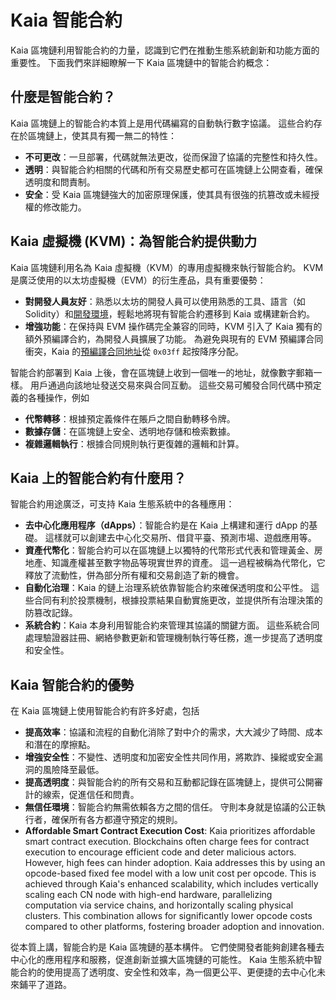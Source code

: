 # Kaia 智能合約

Kaia 區塊鏈利用智能合約的力量，認識到它們在推動生態系統創新和功能方面的重要性。 下面我們來詳細瞭解一下 Kaia 區塊鏈中的智能合約概念：

## 什麼是智能合約？ <a id="what-are-smart-contracts"></a>

Kaia 區塊鏈上的智能合約本質上是用代碼編寫的自動執行數字協議。 這些合約存在於區塊鏈上，使其具有獨一無二的特性：

- **不可更改**：一旦部署，代碼就無法更改，從而保證了協議的完整性和持久性。
- **透明**：與智能合約相關的代碼和所有交易歷史都可在區塊鏈上公開查看，確保透明度和問責制。
- **安全**：受 Kaia 區塊鏈強大的加密原理保護，使其具有很強的抗篡改或未經授權的修改能力。

## Kaia 虛擬機 (KVM)：為智能合約提供動力<a id="kaia-virtual-machine-powering-smart-contracts"></a>

Kaia 區塊鏈利用名為 Kaia 虛擬機（KVM）的專用虛擬機來執行智能合約。 KVM 是廣泛使用的以太坊虛擬機（EVM）的衍生產品，具有重要優勢：

- **對開發人員友好**：熟悉以太坊的開發人員可以使用熟悉的工具、語言（如 Solidity）和[開發環境](../../build/smart-contracts/ide-and-tools/ide-and-tools.md)，輕鬆地將現有智能合約遷移到 Kaia 或構建新合約。
- **增強功能**：在保持與 EVM 操作碼完全兼容的同時，KVM 引入了 Kaia 獨有的額外預編譯合約，為開發人員擴展了功能。 為避免與現有的 EVM 預編譯合同衝突，Kaia 的[預編譯合同地址](precompiled-contracts.md)從 `0x03ff` 起按降序分配。

智能合約部署到 Kaia 上後，會在區塊鏈上收到一個唯一的地址，就像數字郵箱一樣。 用戶通過向該地址發送交易來與合同互動。 這些交易可觸發合同代碼中預定義的各種操作，例如

- **代幣轉移**：根據預定義條件在賬戶之間自動轉移令牌。
- **數據存儲**：在區塊鏈上安全、透明地存儲和檢索數據。
- **複雜邏輯執行**：根據合同規則執行更復雜的邏輯和計算。

## Kaia 上的智能合約有什麼用？ <a id="what-are-smart-contracts-used-for-on-kaia"></a>

智能合約用途廣泛，可支持 Kaia 生態系統中的各種應用：

- **去中心化應用程序（dApps）**：智能合約是在 Kaia 上構建和運行 dApp 的基礎。 這樣就可以創建去中心化交易所、借貸平臺、預測市場、遊戲應用等。
- **資產代幣化**：智能合約可以在區塊鏈上以獨特的代幣形式代表和管理黃金、房地產、知識產權甚至數字物品等現實世界的資產。 這一過程被稱為代幣化，它釋放了流動性，併為部分所有權和交易創造了新的機會。
- **自動化治理**：Kaia 的鏈上治理系統依靠智能合約來確保透明度和公平性。 這些合同有利於投票機制，根據投票結果自動實施更改，並提供所有治理決策的防篡改記錄。
- **系統合約**：Kaia 本身利用智能合約來管理其協議的關鍵方面。 這些系統合同處理驗證器註冊、網絡參數更新和管理機制執行等任務，進一步提高了透明度和安全性。

## Kaia 智能合約的優勢<a id="benefits-of-smart-contracts-on-kaia"></a>

在 Kaia 區塊鏈上使用智能合約有許多好處，包括

- **提高效率**：協議和流程的自動化消除了對中介的需求，大大減少了時間、成本和潛在的摩擦點。
- **增強安全性**：不變性、透明度和加密安全性共同作用，將欺詐、操縱或安全漏洞的風險降至最低。
- **提高透明度**：與智能合約的所有交易和互動都記錄在區塊鏈上，提供可公開審計的線索，促進信任和問責。
- **無信任環境**：智能合約無需依賴各方之間的信任。 守則本身就是協議的公正執行者，確保所有各方都遵守預定的規則。
- **Affordable Smart Contract Execution Cost**: Kaia prioritizes affordable smart contract execution.  Blockchains often charge fees for contract execution to encourage efficient code and deter malicious actors.  However, high fees can hinder adoption. Kaia addresses this by using an opcode-based fixed fee model with a low unit cost per opcode. This is achieved through Kaia's enhanced scalability, which includes vertically scaling each CN node with high-end hardware, parallelizing computation via service chains, and horizontally scaling physical clusters. This combination allows for significantly lower opcode costs compared to other platforms, fostering broader adoption and innovation.

從本質上講，智能合約是 Kaia 區塊鏈的基本構件。 它們使開發者能夠創建各種去中心化的應用程序和服務，促進創新並擴大區塊鏈的可能性。 Kaia 生態系統中智能合約的使用提高了透明度、安全性和效率，為一個更公平、更便捷的去中心化未來鋪平了道路。
